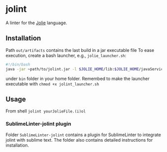 # jolint

A linter for the [Jolie](http://jolie-lang.org) language.

## Installation

Path `out/artifacts` contains the last build in a jar executable file
To ease execution, create a bash launcher, e.g., `jolie_launcher.sh`: 

```bash
#!/bin/bash
java -jar ~path/to/jolint.jar -l $JOLIE_HOME/lib:$JOLIE_HOME/javaServices/*:$JOLIE_HOME/extensions/* -i $JOLIE_HOME/include $1
```

under `bin` folder in your home folder. Remembed to make the launcher executable with `chmod +x jolint_launcher.sh`

## Usage

From shell `jolint yourJolieFile.(i)ol`

### SublimeLinter-jolint plugin

Folder `SublimeLinter-jolint` contains a plugin for SublimeLinter to integrate jolint with sublime text.
The folder also contains detailed instructions for installation.
